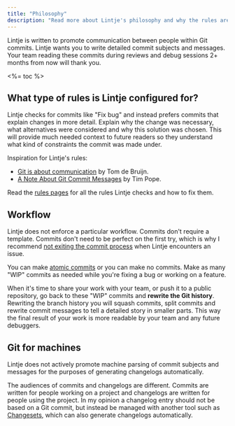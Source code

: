 ```yaml
---
title: "Philosophy"
description: "Read more about Lintje's philosophy and why the rules are the way they are."
---
```


Lintje is written to promote communication between people within Git commits. Lintje wants you to write detailed commit subjects and messages. Your team reading these commits during reviews and debug sessions 2+ months from now will thank you.

<%= toc %>

## What type of rules is Lintje configured for?

Lintje checks for commits like "Fix bug" and instead prefers commits that explain changes in more detail. Explain why the change was necessary, what alternatives were considered and why this solution was chosen. This will provide much needed context to future readers so they understand what kind of constraints the commit was made under.

Inspiration for Lintje's rules:

- [Git is about communication](https://tomdebruijn.com/posts/git-is-about-communication/) by Tom de Bruijn.
- [A Note About Git Commit Messages](https://tbaggery.com/2008/04/19/a-note-about-git-commit-messages.html) by Tim Pope.

Read the [rules pages](/docs/rules) for all the rules Lintje checks and how to fix them.

## Workflow

Lintje does not enforce a particular workflow. Commits don't require a template. Commits don't need to be perfect on the first try, which is why I recommend [not exiting the commit process](/docs/git-hooks#validation-without-exiting-the-commit) when Lintje encounters an issue.

You can make [atomic commits](https://en.wikipedia.org/wiki/Atomic_commit) or you can make no commits. Make as many "WIP" commits as needed while you're fixing a bug or working on a feature.

When it's time to share your work with your team, or push it to a public repository, go back to these "WIP" commits and __rewrite the Git history__. Rewriting the branch history you will squash commits, split commits and rewrite commit messages to tell a detailed story in smaller parts. This way the final result of your work is more readable by your team and any future debuggers.

## Git for machines

Lintje does not actively promote machine parsing of commit subjects and messages for the purposes of generating changelogs automatically.

The audiences of commits and changelogs are different. Commits are written for people working on a project and changelogs are written for people using the project. In my opinion a changelog entry should not be based on a Git commit, but instead be managed with another tool such as [Changesets](https://github.com/atlassian/changesets), which can also generate changelogs automatically.

